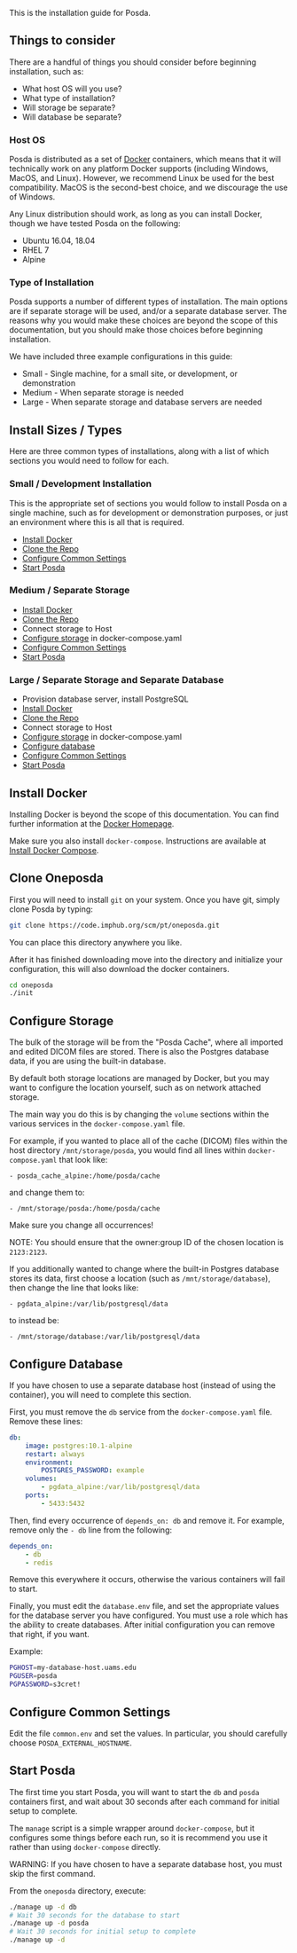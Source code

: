 This is the installation guide for Posda.

## Things to consider
There are a handful of things you should consider before beginning
installation, such as:

* What host OS will you use?
* What type of installation?
* Will storage be separate?
* Will database be separate?

### Host OS
Posda is distributed as a set of [Docker](https://www.docker.com) containers,
which means that it will technically work on any platform Docker supports
(including Windows, MacOS, and Linux). However, we recommend Linux be used
for the best compatibility. MacOS is the second-best choice, and we discourage
the use of Windows.

Any Linux distribution should work, as long as you can install Docker, though
we have tested Posda on the following:

* Ubuntu 16.04, 18.04
* RHEL 7
* Alpine


### Type of Installation
Posda supports a number of different types of installation. The main options
are if separate storage will be used, and/or a separate database server. The
reasons why you would make these choices are beyond the scope of this
documentation, but you should make those choices before beginning installation.

We have included three example configurations in this guide:

* Small - Single machine, for a small site, or development, or demonstration
* Medium - When separate storage is needed
* Large - When separate storage and database servers are needed


## Install Sizes / Types
Here are three common types of installations, along with a list of which
sections you would need to follow for each.

### Small / Development Installation
This is the appropriate set of sections you would follow to install Posda
on a single machine, such as for development or demonstration purposes,
or just an environment where this is all that is required.


* [Install Docker](#install-docker)
* [Clone the Repo](#clone-oneposda)
* [Configure Common Settings](#configure-common-settings)
* [Start Posda](#start-posda)


### Medium / Separate Storage
* [Install Docker](#install-docker)
* [Clone the Repo](#clone-oneposda)
* Connect storage to Host
* [Configure storage](#configure-storage) in docker-compose.yaml
* [Configure Common Settings](#configure-common-settings)
* [Start Posda](#start-posda)

### Large / Separate Storage and Separate Database
* Provision database server, install PostgreSQL
* [Install Docker](#install-docker)
* [Clone the Repo](#clone-oneposda)
* Connect storage to Host
* [Configure storage](#configure-storage) in docker-compose.yaml
* [Configure database](#configure-database)
* [Configure Common Settings](#configure-common-settings)
* [Start Posda](#start-posda)


## Install Docker
Installing Docker is beyond the scope of this documentation. You can find
further information at the [Docker Homepage](https://docs.docker.com/install/).

Make sure you also install `docker-compose`. Instructions are available at
[Install Docker Compose](https://docs.docker.com/compose/install/).


## Clone Oneposda
First you will need to install `git` on your system. Once you have git, 
simply clone Posda by typing:

```bash
git clone https://code.imphub.org/scm/pt/oneposda.git
```

You can place this directory anywhere you like.

After it has finished downloading move into the directory and initialize your configuration, this will also download the docker containers.

```bash
cd oneposda
./init
```

## Configure Storage
The bulk of the storage will be from the "Posda Cache", where all imported
and edited DICOM files are stored. There is also the Postgres database data,
if you are using the built-in database.

By default both storage locations are managed by Docker, but you may want
to configure the location yourself, such as on network attached storage.

The main way you do this is by changing the `volume` sections within the
various services in the `docker-compose.yaml` file.

For example, if you wanted to place all of the cache (DICOM) files within
the host directory `/mnt/storage/posda`, you would find all lines within
`docker-compose.yaml` that look like:

```text    
- posda_cache_alpine:/home/posda/cache
```

and change them to:

```text    
- /mnt/storage/posda:/home/posda/cache
```

Make sure you change all occurrences!

NOTE: You should ensure that the owner:group ID of the chosen location
is `2123:2123`. 

If you additionally wanted to change where the built-in Postgres database
stores its data, first choose a location (such as `/mnt/storage/database`),
then change the line that looks like:

```text
- pgdata_alpine:/var/lib/postgresql/data
```

to instead be:

```text
- /mnt/storage/database:/var/lib/postgresql/data
```

## Configure Database
If you have chosen to use a separate database host (instead of using the
container), you will need to complete this section.

First, you must remove the `db` service from the `docker-compose.yaml` file.
Remove these lines:

```yaml
db:
	image: postgres:10.1-alpine
	restart: always
	environment:
		POSTGRES_PASSWORD: example
	volumes:
		- pgdata_alpine:/var/lib/postgresql/data
	ports:
		- 5433:5432
```

Then, find every occurrence of `depends_on: db` and remove it. For example,
remove only the `- db` line from the following:

```yaml
depends_on:
	- db
	- redis
```

Remove this everywhere it occurs, otherwise the various containers will fail
to start.

Finally, you must edit the `database.env` file, and set the appropriate values
for the database server you have configured. You must use a role which has
the ability to create databases. After initial configuration you can remove
that right, if you want.

Example:

```bash
PGHOST=my-database-host.uams.edu
PGUSER=posda
PGPASSWORD=s3cret!
```


## Configure Common Settings
Edit the file `common.env` and set the values. In particular, you should
carefully choose `POSDA_EXTERNAL_HOSTNAME`. 


## Start Posda
The first time you start Posda, you will want to start the `db` and `posda`
containers first, and wait about 30 seconds after each command for
initial setup to complete.

The `manage` script is a simple wrapper around `docker-compose`, but it
configures some things before each run, so it is recommend you use it
rather than using `docker-compose` directly.

WARNING: If you have chosen to have a separate database host, you must skip
the first command.

From the `oneposda` directory, execute:

```bash
./manage up -d db
# Wait 30 seconds for the database to start
./manage up -d posda
# Wait 30 seconds for initial setup to complete
./manage up -d
```
